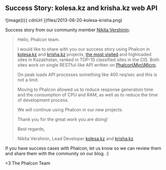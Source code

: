 ## Success Story: kolesa.kz and krisha.kz web API

![image]({{ cdnUrl }}files/2013-06-20-kolesa-krisha.png)

Success story from our community member [Nikita Vershinin](https://github.com/endeveit):

> Hello, Phalcon team. 
> 
> I would like to share with you our success story using Phalcon in [kolesa.kz](http://kolesa.kz) and [krisha.kz](http://krisha.kz) projects, [the most visited](http://www.alexa.com/siteinfo/kolesa.kz) and highloaded sites in Kazakhstan, ranked in TOP-10 classified sites in the CIS. Both sites work on single RESTful-like API written on [Phalcon\\Mvc\\Micro](https://docs.phalconphp.com/en/latest/reference/micro.html).
> 
> On peak loads API processes something like 400 req/sec and this is not a limit. 
> 
> Moving to Phalcon allowed us to reduce response generation time and the consumption of CPU and RAM, as well as to reduce the time of development process. 
> 
> We will continue using Phalcon in our new projects. 
> 
> Thank you for the great work you are doing! 
> 
> Best regards, 
> 
> Nikita Vershinin, 
> Lead Developer 
> [kolesa.kz](http://kolesa.kz) and [krisha.kz](http://krisha.kz)

If you have success cases with Phalcon, let us know so we can review them and share them with the community on our blog. :)


<3 The Phalcon Team

